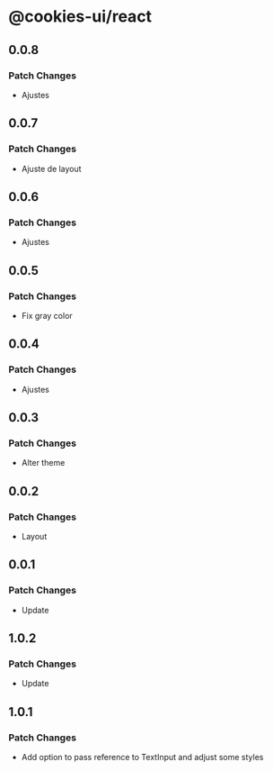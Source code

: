 # @cookies-ui/react

## 0.0.8

### Patch Changes

- Ajustes

## 0.0.7

### Patch Changes

- Ajuste de layout

## 0.0.6

### Patch Changes

- Ajustes

## 0.0.5

### Patch Changes

- Fix gray color

## 0.0.4

### Patch Changes

- Ajustes

## 0.0.3

### Patch Changes

- Alter theme

## 0.0.2

### Patch Changes

- Layout

## 0.0.1

### Patch Changes

- Update

## 1.0.2

### Patch Changes

- Update

## 1.0.1

### Patch Changes

- Add option to pass reference to TextInput and adjust some styles
